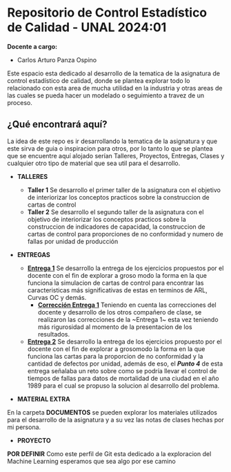 # Repositorio de Control Estadístico de Calidad - UNAL 2024:01

**Docente a cargo:**
- Carlos Arturo Panza Ospino

Este espacio esta dedicado al desarrollo de la tematica de la asignatura de control estadístico de calidad, donde se plantea explorar todo lo relacionado con esta area de mucha utilidad en la industria y otras areas de las cuales se pueda hacer un modelado o seguimiento a travez de un proceso. 

## ¿Qué encontrará aquí?

La idea de este repo es ir desarrollando la tematica de la asignatura y que este sirva de guia o inspiracion para otros, por lo tanto lo que se plantea que se encuentre aquí alojado serían Talleres, Proyectos, Entregas, Clases y cualquier otro tipo de material que sea util para el desarrollo.

- **TALLERES**

     - **Taller 1**  Se desarrollo el primer taller de la asignatura con el objetivo de interiorizar los conceptos practicos sobre la construccion de cartas de control
     - **Taller 2**  Se desarrollo el segundo taller de la asignatura con el objetivo de interiorizar los conceptos practicos sobre la construccion de indicadores de capacidad, la construccion de cartas de control para proporciones de no conformidad y numero de fallas por unidad de producción

- **ENTREGAS**

     - [**Entrega 1**](https://github.com/CapStats-ML/Control/tree/master/Trabajos/Entrega%201) Se desarrollo la entrega de los ejercicios propuestos por el docente con el fin de explorar a groso modo la forma en la que funciona la simulacion de cartas de control para encontrar las caracteristicas más significativas de estas en terminos de ARL, Curvas OC y demás.
          - [**Corrección Entrega 1**](https://github.com/CapStats-ML/Control/tree/master/Trabajos/Correcion%20Entrega%201) Teniendo en cuenta las correcciones del docente y desarrollo de los otros compañero de clase, se realizaron las correcciones de la ~Entrega 1~ esta vez teniendo más rigurosidad al momento de la presentacion de los resultados.
     - [**Entrega 2**](https://github.com/CapStats-ML/Control/tree/master/Trabajos/Entrega%202) Se desarrollo la entrega de los ejercicios propuesto por el docente con el fin de explorar a grosomodo la forma en la que funciona las cartas para la proporcion de no conformidad y la cantidad de defectos por unidad, además de eso, el ***Punto 4*** de esta entrega señalaba un reto sobre como se podría llevar el control de tiempos de fallas para datos de mortalidad de una ciudad en el año 1989 para el cual se propuso la solucion al desarrollo del problema.

- **MATERIAL EXTRA**

En la carpeta **DOCUMENTOS** se pueden explorar los materiales utilizados para el desarrollo de la asignatura y a su vez las notas de clases hechas por mi persona.

- **PROYECTO**

**POR DEFINIR** Como este perfil de Git esta dedicado a la exploracion del Machine Learning esperamos que sea algo por ese camino
